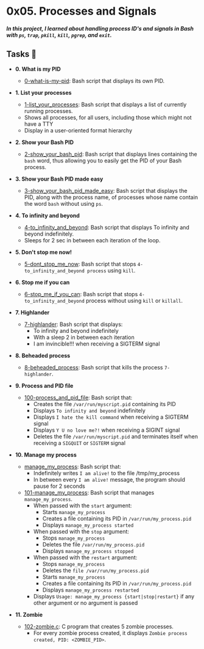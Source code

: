 # 0x05. Processes and Signals

##### In this project, I learned about handling process ID's and signals in Bash with `ps`, `trap`, `pkill`, `kill`, `pgrep`, and `exit`.

## Tasks :page_with_curl:

* **0. What is my PID**
  * [0-what-is-my-pid](./0-what-is-my-pid): Bash script that displays its own PID.
  
* **1. List your processes**
  * [1-list_your_processes](./1-list_your_processes): Bash script that displays a list of currently running processes.
  * Shows all processes, for all users, including those which might not have a TTY
  * Display in a user-oriented format hierarchy
  
* **2. Show your Bash PID**
  * [2-show_your_bash_pid](./2-show_your_bash_pid): Bash script that displays lines containing the `bash` word, thus allowing you to easily get the PID of your Bash process.
  
* **3. Show your Bash PID made easy**
  * [3-show_your_bash_pid_made_easy](./3-show_your_bash_pid_made_easy): Bash script that displays the PID, along with the process name, of processes whose name contain the word `bash` without using `ps`.
  
* **4. To infinity and beyond**
  * [4-to_infinity_and_beyond](./4-to_infinity_and_beyond): Bash script that displays To infinity and beyond indefinitely. 
  * Sleeps for 2 sec in between each iteration of the loop.
  
* **5. Don't stop me now!**
  * [5-dont_stop_me_now](./5-dont_stop_me_now): Bash script that stops `4-to_infinity_and_beyond process` using `kill`.
  
* **6. Stop me if you can**
  * [6-stop_me_if_you_can](./6-stop_me_if_you_can): Bash script that stops `4-to_infinity_and_beyond` process without using `kill` or `killall`.
  
* **7. Highlander**
  * [7-highlander](./7-highlander): Bash script that displays:
    * To infinity and beyond indefinitely
    * With a sleep 2 in between each iteration
    * I am invincible!!! when receiving a SIGTERM signal

* **8. Beheaded process**
  * [8-beheaded_process](./8-beheaded_process): Bash script that kills the process `7-highlander`.
  
* **9. Process and PID file**
  * [100-process_and_pid_file](./100-process_and_pid_file): Bash script that:
    * Creates the file `/var/run/myscript.pid` containing its PID
    * Displays `To infinity and beyond` indefinitely
    * Displays `I hate the kill command` when receiving a SIGTERM signal
    * Displays `Y U no love me?!` when receiving a SIGINT signal
    * Deletes the file `/var/run/myscript.pid` and terminates itself when receiving a `SIGQUIT` or `SIGTERM` signal

* **10. Manage my process**
  * [manage_my_process](./manage_my_process): Bash script that:
    * Indefinitely writes `I am alive!` to the file /tmp/my_process
    * In between every `I am alive!` message, the program should pause for 2 seconds
  * [101-manage_my_process](./101-manage_my_process): Bash script that manages `manage_my_process`.
    * When passed with the `start` argument:
      * Starts `manage_my_process`
      * Creates a file containing its PID in `/var/run/my_process.pid`
      * Displays `manage_my_process started`
    * When passed with the `stop` argument:
      * Stops `manage_my_process`
      * Deletes the file `/var/run/my_process.pid`
      * Displays `manage_my_process stopped`
    * When passed with the `restart` argument:
      * Stops `manage_my_process`
      * Deletes the `file /var/run/my_process.pid`
      * Starts `manage_my_process`
      * Creates a file containing its PID in `/var/run/my_process.pid`
      * Displays `manage_my_process restarted`
    * Displays `Usage: manage_my_process {start|stop|restart}` if any other argument or no argument is passed

* **11. Zombie**
  * [102-zombie.c](./102-zombie.c): C program that creates 5 zombie processes.
    * For every zombie process created, it displays `Zombie process created, PID: <ZOMBIE_PID>`.

